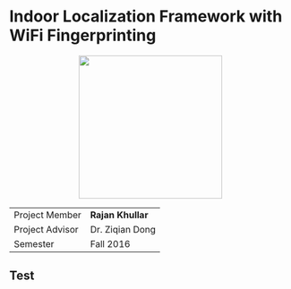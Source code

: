 # Indoor Localization Framework with WiFi Fingerprinting

<p align="center">
  <img src=https://rkhullar.github.io/csci870/images/icon.png width="256" height="256" />
</p>

|                 |                   |
| --------------- | ----------------- |
| Project Member  | **Rajan Khullar** |
| Project Advisor | Dr. Ziqian Dong   |
| Semester        | Fall 2016         |

<div style="page-break-after: always;"></div>

## Test